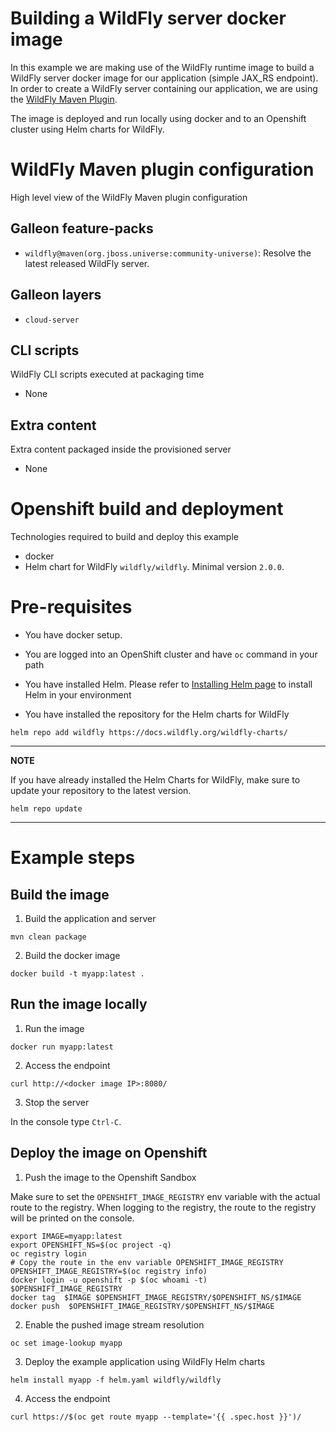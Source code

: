 # Building a WildFly server docker image

In this example we are making use of the WildFly runtime image to build a WildFly server docker image for our application (simple JAX_RS endpoint).
In order to create a WildFly server containing our application, we are using the [WildFly Maven Plugin](https://github.com/wildfly/wildfly-maven-plugin/).

The image is deployed and run locally using docker and to an Openshift cluster using Helm charts for WildFly.

# WildFly Maven plugin configuration
High level view of the WildFly Maven plugin configuration

## Galleon feature-packs

* `wildfly@maven(org.jboss.universe:community-universe)`: Resolve the latest released WildFly server.

## Galleon layers

* `cloud-server`

## CLI scripts
WildFly CLI scripts executed at packaging time

* None

## Extra content
Extra content packaged inside the provisioned server

* None

# Openshift build and deployment
Technologies required to build and deploy this example

* docker
* Helm chart for WildFly `wildfly/wildfly`. Minimal version `2.0.0`.

# Pre-requisites

* You have docker setup.

* You are logged into an OpenShift cluster and have `oc` command in your path

* You have installed Helm. Please refer to [Installing Helm page](https://helm.sh/docs/intro/install/) to install Helm in your environment

* You have installed the repository for the Helm charts for WildFly

 ```
helm repo add wildfly https://docs.wildfly.org/wildfly-charts/
```
----
**NOTE**

If you have already installed the Helm Charts for WildFly, make sure to update your repository to the latest version.

```
helm repo update
```
----

# Example steps

## Build the image

1. Build the application  and server

```
mvn clean package
```

2. Build the docker image

```
docker build -t myapp:latest .
```

## Run the image locally

1. Run the image

```
docker run myapp:latest
```

2. Access the endpoint

```
curl http://<docker image IP>:8080/
```

3. Stop the server

In the console type `Ctrl-C`.

## Deploy the image on Openshift

1. Push the image to the Openshift Sandbox

Make sure to set the `OPENSHIFT_IMAGE_REGISTRY` env variable with the actual route to the registry. 
When logging to the registry, the route to the registry will be printed on the console.

```
export IMAGE=myapp:latest
export OPENSHIFT_NS=$(oc project -q)
oc registry login
# Copy the route in the env variable OPENSHIFT_IMAGE_REGISTRY
OPENSHIFT_IMAGE_REGISTRY=$(oc registry info)
docker login -u openshift -p $(oc whoami -t)  $OPENSHIFT_IMAGE_REGISTRY
docker tag  $IMAGE $OPENSHIFT_IMAGE_REGISTRY/$OPENSHIFT_NS/$IMAGE
docker push  $OPENSHIFT_IMAGE_REGISTRY/$OPENSHIFT_NS/$IMAGE
```

2. Enable the pushed image stream resolution

```
oc set image-lookup myapp
```

3. Deploy the example application using WildFly Helm charts

```
helm install myapp -f helm.yaml wildfly/wildfly
```

4. Access the endpoint

```
curl https://$(oc get route myapp --template='{{ .spec.host }}')/
```
